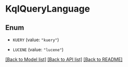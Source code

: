 # KqlQueryLanguage

## Enum


* `KUERY` (value: `"kuery"`)

* `LUCENE` (value: `"lucene"`)


[[Back to Model list]](../README.md#documentation-for-models) [[Back to API list]](../README.md#documentation-for-api-endpoints) [[Back to README]](../README.md)


